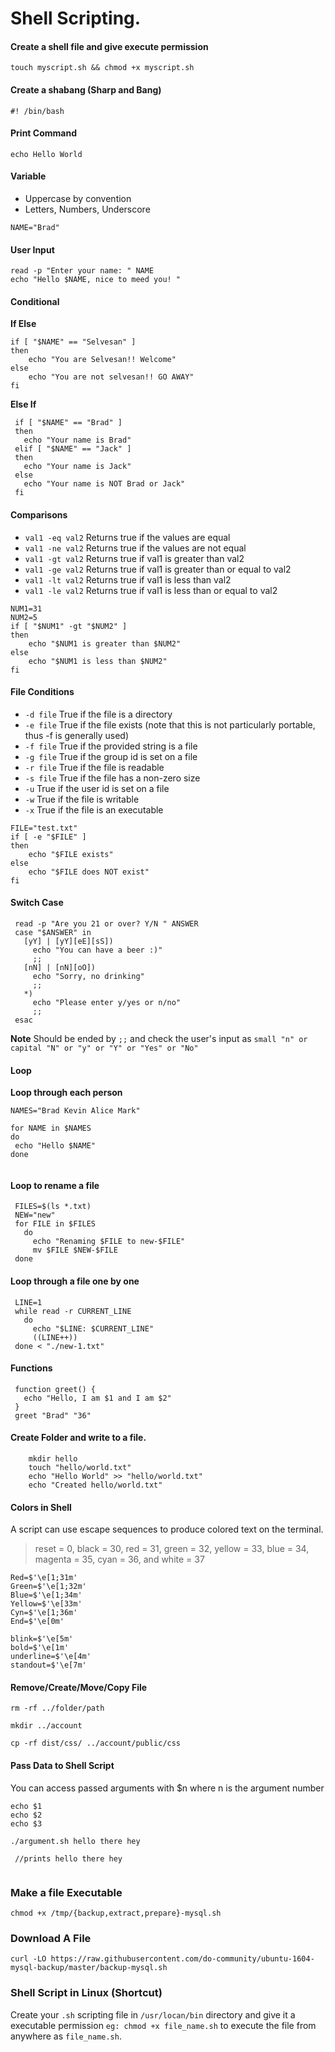 # Shell Scripting.

#### Create a shell file and give execute permission

```
touch myscript.sh && chmod +x myscript.sh
```


#### Create a shabang (Sharp and Bang)

```
#! /bin/bash

```


#### Print Command
```
echo Hello World
```

#### Variable
* Uppercase by convention
* Letters, Numbers, Underscore

```
NAME="Brad"
```

#### User Input

```
read -p "Enter your name: " NAME
echo "Hello $NAME, nice to meed you! "
```

#### Conditional

**If Else**
```
if [ "$NAME" == "Selvesan" ]
then
    echo "You are Selvesan!! Welcome"
else
    echo "You are not selvesan!! GO AWAY"
fi
```

**Else If**

```
 if [ "$NAME" == "Brad" ]
 then
   echo "Your name is Brad"
 elif [ "$NAME" == "Jack" ]
 then
   echo "Your name is Jack"
 else
   echo "Your name is NOT Brad or Jack"
 fi

```


#### Comparisons
* `val1 -eq val2` Returns true if the values are equal
* `val1 -ne val2` Returns true if the values are not equal
* `val1 -gt val2` Returns true if val1 is greater than val2
* `val1 -ge val2` Returns true if val1 is greater than or equal to val2
* `val1 -lt val2` Returns true if val1 is less than val2
* `val1 -le val2` Returns true if val1 is less than or equal to val2

```
NUM1=31
NUM2=5
if [ "$NUM1" -gt "$NUM2" ]
then
    echo "$NUM1 is greater than $NUM2"
else
    echo "$NUM1 is less than $NUM2"
fi
```


#### File Conditions

* `-d file`   True if the file is a directory
*  `-e file`   True if the file exists (note that this is not particularly portable, thus -f is generally used)
*  `-f file`   True if the provided string is a file
*  `-g file`   True if the group id is set on a file
*  `-r file`   True if the file is readable
*  `-s file`   True if the file has a non-zero size
*  `-u`    True if the user id is set on a file
*  `-w`    True if the file is writable
*  `-x`    True if the file is an executable

```
FILE="test.txt"
if [ -e "$FILE" ]
then
    echo "$FILE exists"
else
    echo "$FILE does NOT exist"
fi

```



#### Switch Case

```
 read -p "Are you 21 or over? Y/N " ANSWER
 case "$ANSWER" in 
   [yY] | [yY][eE][sS])
     echo "You can have a beer :)"
     ;;
   [nN] | [nN][oO])
     echo "Sorry, no drinking"
     ;;
   *)
     echo "Please enter y/yes or n/no"
     ;;
 esac
```
**Note** Should be ended by `;;` and check the user's input as `small "n" or capital "N" or "y" or "Y" or "Yes" or "No"`


#### Loop
**Loop through each person**
```
NAMES="Brad Kevin Alice Mark"

for NAME in $NAMES
do
 echo "Hello $NAME"
done
 
```

#### Loop to rename a file

```
 FILES=$(ls *.txt)
 NEW="new"
 for FILE in $FILES
   do
     echo "Renaming $FILE to new-$FILE"
     mv $FILE $NEW-$FILE
 done
```

#### Loop through a file one by one

```
 LINE=1
 while read -r CURRENT_LINE
   do
     echo "$LINE: $CURRENT_LINE"
     ((LINE++))
 done < "./new-1.txt"
```


#### Functions

```
 function greet() {
   echo "Hello, I am $1 and I am $2"
 }
 greet "Brad" "36"
```

#### Create Folder and write to a file.
```
    mkdir hello
    touch "hello/world.txt"
    echo "Hello World" >> "hello/world.txt"
    echo "Created hello/world.txt"
```

#### Colors in Shell
A script can use escape sequences to produce colored text on the terminal.

> reset = 0, black = 30, red = 31, green = 32, yellow = 33, blue = 34, magenta = 35, cyan = 36, and white = 37

```
Red=$'\e[1;31m'
Green=$'\e[1;32m'
Blue=$'\e[1;34m'
Yellow=$'\e[33m'
Cyn=$'\e[1;36m'
End=$'\e[0m'

blink=$'\e[5m'
bold=$'\e[1m'
underline=$'\e[4m'
standout=$'\e[7m'
```

#### Remove/Create/Move/Copy File

```
rm -rf ../folder/path
```

```
mkdir ../account
```



```
cp -rf dist/css/ ../account/public/css
```


#### Pass Data to Shell Script

You can access passed arguments with $n where n is the argument number

```
echo $1
echo $2
echo $3

./argument.sh hello there hey 
 
 //prints hello there hey


```


### Make a file Executable

```
chmod +x /tmp/{backup,extract,prepare}-mysql.sh
```


### Download A File
```
curl -LO https://raw.githubusercontent.com/do-community/ubuntu-1604-mysql-backup/master/backup-mysql.sh
```


### Shell Script in Linux (Shortcut)
Create your `.sh` scripting file in `/usr/locan/bin` directory and give it a executable permission `eg: chmod +x file_name.sh` to execute the file from anywhere as `file_name.sh`.
